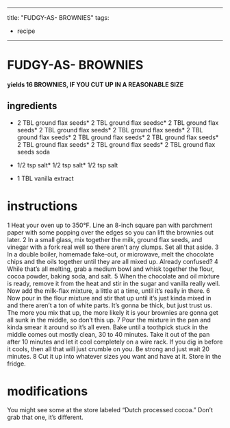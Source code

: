 

	
---
title: "FUDGY-AS-  BROWNIES"
tags:
  - recipe
---
# FUDGY-AS-  BROWNIES
#### yields 16 BROWNIES, IF YOU CUT    UP IN A REASONABLE SIZE
## ingredients
* 2 TBL ground flax seeds* 2 TBL ground flax seedsc* 2 TBL ground flax seeds* 2 TBL ground flax seeds* 2 TBL ground flax seeds* 2 TBL ground flax seeds* 2 TBL ground flax seeds* 2 TBL ground flax seeds* 2 TBL ground flax seeds* 2 TBL ground flax seeds* 2 TBL ground flax seeds soda

* 1/2 tsp salt* 1/2 tsp salt* 1/2 tsp salt
* 1 TBL vanilla extract


# instructions
1 Heat your oven up to 350°F. Line an 8-inch square pan with parchment paper with some popping over the edges so you can lift the brownies out later.
2 In a small glass, mix together the milk, ground flax seeds, and vinegar with a fork real well so there aren’t any clumps. Set all that    aside.
3 In a double boiler, homemade fake-out, or microwave, melt the chocolate chips and the oils together until they are all mixed up. Already confused?
4 While that’s all melting, grab a medium bowl and whisk together the flour, cocoa powder, baking soda, and salt.
5 When the chocolate and oil mixture is ready, remove it from the heat and stir in the sugar and vanilla really well. Now add the milk-flax mixture, a little at a time, until it’s really  in there.
6 Now pour in the flour mixture and stir that    up until it’s just kinda mixed in and there aren’t a ton of white parts. It’s gonna be thick, but just trust us. The more you mix that    up, the more likely it is your brownies are gonna get all sunk in the middle, so don’t   this up.
7 Pour the mixture in the pan and kinda smear it around so it’s all even. Bake until a toothpick stuck in the middle comes out mostly clean, 30 to 40 minutes. Take it out of the pan after 10 minutes and let it cool completely on a wire rack. If you dig in before it cools, then all that    will just crumble on you. Be strong and just  wait 20 minutes.
8 Cut it up into whatever sizes you want and have at it. Store in the fridge.

# modifications

You might see some    at the store labeled “Dutch processed cocoa.” Don’t grab that one, it’s different.
	
	
